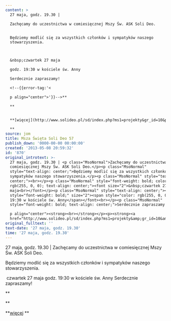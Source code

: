 ```yaml
---
content: >
  27 maja, godz. 19.30 | 

  Zachęcamy do uczestnictwa w comiesięcznej Mszy Św. ASK Soli Deo.


  Będziemy modlić się za wszystkich członków i sympatyków naszego
  stowarzyszenia.



  &nbsp;czwartek 27 maja

  godz. 19:30 w kościele św. Anny

  Serdecznie zapraszamy!

  <!--{{error-tag:'<

  p align="center">'}}-->**

  **


  **[więcej](http://www.solideo.pl/sd/index.php?ms1=projekty&gr_id=10&ps_id=373&lang=pl)

  **
source: jom
title: Msza Święta Soli Deo 57
publish_down: '0000-00-00 00:00:00'
created: '2013-05-08 20:59:32'
id: '870'
original_introtext: >-
  27 maja, godz. 19.30 | <p class="MsoNormal">Zachęcamy do uczestnictwa w
  comiesięcznej Mszy Św. ASK Soli Deo.</p><p class="MsoNormal"
  style="text-align: center;">Będziemy modlić się za wszystkich członków i
  sympatyków naszego stowarzyszenia.</p><p class="MsoNormal" style="text-align:
  center;"><br></p><p class="MsoNormal" style="font-weight: bold; color:
  rgb(255, 0, 0); text-align: center;"><font size="2">&nbsp;czwartek 27
  maja<br></font></p><p class="MsoNormal" style="text-align: center;"><font
  style="font-weight: bold;" size="2"><span style="color: rgb(255, 0, 0);">godz.
  19:30 w kościele św. Anny</span></font><br></p><p class="MsoNormal"
  style="font-weight: bold; text-align: center;">Serdecznie zapraszamy!</p><

  p align="center"><strong><br></strong></p><p><strong><a
  href="http://www.solideo.pl/sd/index.php?ms1=projekty&amp;gr_id=10&amp;ps_id=373&amp;lang=pl">więcej</a><br></strong></p>
original_fulltext: ''
text-date: '27 maja, godz. 19.30'
time: '27 maja, godz. 19.30'
---
```

27 maja, godz. 19.30 | 
Zachęcamy do uczestnictwa w comiesięcznej Mszy Św. ASK Soli Deo.

Będziemy modlić się za wszystkich członków i sympatyków naszego stowarzyszenia.


&nbsp;czwartek 27 maja
godz. 19:30 w kościele św. Anny
Serdecznie zapraszamy!
<!--{{error-tag:'<
p align="center">'}}-->**
**

**[więcej](http://www.solideo.pl/sd/index.php?ms1=projekty&gr_id=10&ps_id=373&lang=pl)
**


<!--{{json:{"created_date":"2013-05-08 20:59:32","publish_down":"0000-00-00 00:00:00","id":"870"}}}-->